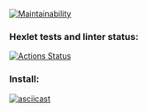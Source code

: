 [![Maintainability](https://api.codeclimate.com/v1/badges/6e629d2f48c79de7d146/maintainability)](https://codeclimate.com/github/hartdegen/python-project-49/maintainability)

### Hexlet tests and linter status:
[![Actions Status](https://github.com/hartdegen/python-project-49/workflows/hexlet-check/badge.svg)](https://github.com/hartdegen/python-project-49/actions)

### Install:
[![asciicast](https://asciinema.org/a/uJfH0j57L64MGFkPohZplhIV2.svg)](https://asciinema.org/a/uJfH0j57L64MGFkPohZplhIV2)